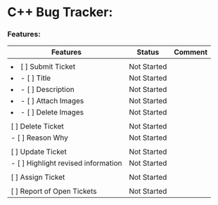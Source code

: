 # C++ Bug Tracker:

### Features:

| **Features** | **Status** | **Comment** |
| ------------- | ------------- | ------------- |
| |
| <li> [ ] Submit Ticket </li>| Not Started | |
| <li> - [ ] Title </li>| Not Started | |
| <li> - [ ]  Description </li> | Not Started | | 
| <li> - [ ] Attach Images </li> | Not Started | |
| <li> - [ ] Delete Images </li> | Not Started | |
| |
| [ ] Delete Ticket | Not Started | |
| - [ ] Reason Why | Not Started | |
| |
| [ ] Update Ticket | Not Started | |
| - [ ] Highlight revised information | Not Started | |
| |
| [ ] Assign Ticket | Not Started | |
| |
| [ ] Report of Open Tickets | Not Started | |
